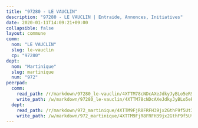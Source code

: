 ```yaml
---
title: "97280 - LE VAUCLIN"
description: "97280 - LE VAUCLIN | Entraide, Annonces, Initiatives"
date: 2020-01-11T14:09:21+09:00
collapsible: false
layout: commune
comm:
  nom: "LE VAUCLIN"
  slug: le-vauclin
  cp: "97280"
dept:
  nom: "Martinique"
  slug: martinique
  num: "972"
peerpad:
  comm:
    read_path: /r/markdown/97280_le-vauclin/4XTTM78cNDcAXeJdkyJyBLo5eRSqBGJNnXFFeK9xPzuZAcYS7
    write_path: /w/markdown/97280_le-vauclin/4XTTM78cNDcAXeJdkyJyBLo5eRSqBGJNnXFFeK9xPzuZAcYS7-K3TgTm31KfJgfUHnpyzQRwcsBF8aAbAvgAFFcxU5uGgnk1FwUrcRivQb6XgSB5U463bJFmjBZMHxQ9HFNHYdvr8SeeMekNHyRBWFEf6An1red2wPMDbpijoWLvWYfD1Cn7dfEv6P
  dept:
    read_path: /r/markdown/972_martinique/4XTTM9FjR8FRFH39jx2GthF9f5Ut3jiyTsdjpE2SrJvqmXdjo
    write_path: /w/markdown/972_martinique/4XTTM9FjR8FRFH39jx2GthF9f5Ut3jiyTsdjpE2SrJvqmXdjo-K3TgUeaxrptm9NswN2JSgXE3aKS9HKQgEZZxfKsdUeDs9w3MK5eeUTz8x8PBEEF3j1uCcfT9q4aM46ZnJH1PtFEse18Xf51n2ioUCkkCxop5a751j1HQ3bKXvk9CsEq3Wcvzm9gm
---
```


